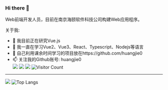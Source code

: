 ### Hi there 👋

Web前端开发人员，目前在南京海颐软件科技公司构建Web应用程序。

关于我:

- 🔭 我目前正在研究Vue.js
- 🌱 我一直在学习Vue2、Vue3、React、Typescript、Nodejs等语言
- 🤔 自己利用课余时间学习的项目放在https://github.com/huangjie0
- 📫 关注我的Github账号: huangjie0  
<span > <img src="https://img.shields.io/badge/-HTML5-E34F26?style=flat-square&logo=html5&logoColor=white" /> <img src="https://img.shields.io/badge/-CSS3-1572B6?style=flat-square&logo=css3" /> <img src="https://img.shields.io/badge/-JavaScript-oringe?style=flat-square&logo=javascript" /></span>
![Visitor Count](https://profile-counter.glitch.me/huangjie0/count.svg)

---------------------------------------------------------------
![](https://github-readme-stats.vercel.app/api?username=huangjie0&show_icons=true&theme=dark&count_private=true)
![Top Langs](https://github-readme-stats.vercel.app/api/top-langs/?username=huangjie0&layout=compact&theme=tokyonight)








